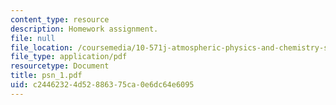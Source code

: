 ```yaml
---
content_type: resource
description: Homework assignment.
file: null
file_location: /coursemedia/10-571j-atmospheric-physics-and-chemistry-spring-2006/c24462324d52886375ca0e6dc64e6095_psn_1.pdf
file_type: application/pdf
resourcetype: Document
title: psn_1.pdf
uid: c2446232-4d52-8863-75ca-0e6dc64e6095
---
```

